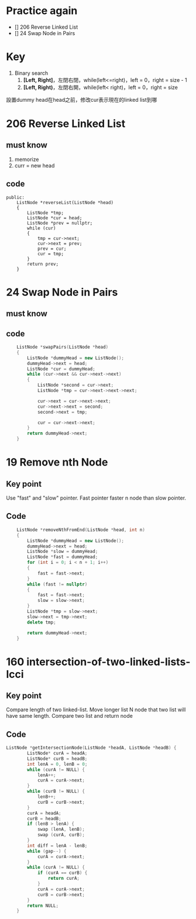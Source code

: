 # Practice again
- [] 206 Reverse Linked List
- [] 24 Swap Node in Pairs

# Key
1. Binary search
	1. **[Left, Right]**，左閉右閉，while(left<=right)，left = 0，right = size - 1
	2. **[Left, Right)**，左閉右開，while(left< right)，left = 0，right = size
	
	


設置dummy head在head之前，修改cur表示現在的linked list到哪



# 206 Reverse Linked List
## must know
1. memorize
2. curr = new head


## code
```cpp{.line-numbers}
public:
    ListNode *reverseList(ListNode *head)
    {
		ListNode *tmp;
        ListNode *cur = head;
        ListNode *prev = nullptr;
        while (cur)
        {
            tmp = cur->next;
            cur->next = prev;
            prev = cur;
            cur = tmp;
        }
        return prev;
    }

```

# 24 Swap Node in Pairs

## must know






## code
```cpp
    ListNode *swapPairs(ListNode *head)
    {
        ListNode *dummyHead = new ListNode();
        dummyHead->next = head;
        ListNode *cur = dummyHead;
        while (cur->next && cur->next->next)
        {
            ListNode *second = cur->next;
            ListNode *tmp = cur->next->next->next;

            cur->next = cur->next->next;
            cur->next->next = second;
            second->next = tmp;

            cur = cur->next->next;
        }
        return dummyHead->next;
    }
```


# 19 Remove nth Node

## Key point
Use "fast" and "slow" pointer. Fast pointer faster n node than slow pointer.


## Code 
```cpp
    ListNode *removeNthFromEnd(ListNode *head, int n)
    {
        ListNode *dummyHead = new ListNode();
        dummyHead->next = head;
        ListNode *slow = dummyHead;
        ListNode *fast = dummyHead;
        for (int i = 0; i < n + 1; i++)
        {
            fast = fast->next;
        }
        while (fast != nullptr)
        {
            fast = fast->next;
            slow = slow->next;
        }
        ListNode *tmp = slow->next;
        slow->next = tmp->next;
        delete tmp;

        return dummyHead->next;
    }

```

# 160 intersection-of-two-linked-lists-lcci

## Key point
Compare length of two linked-list. Move longer list N node that two list will have same length. Compare two list and return node


## Code 
```cpp
ListNode *getIntersectionNode(ListNode *headA, ListNode *headB) {
        ListNode* curA = headA;
        ListNode* curB = headB;
        int lenA = 0, lenB = 0;
        while (curA != NULL) { 
            lenA++;
            curA = curA->next;
        }
        while (curB != NULL) { 
            lenB++;
            curB = curB->next;
        }
        curA = headA;
        curB = headB;
        if (lenB > lenA) {
            swap (lenA, lenB);
            swap (curA, curB);
        }
        int diff = lenA - lenB;
        while (gap--) {
            curA = curA->next;
        }
        while (curA != NULL) {
            if (curA == curB) {
                return curA;
            }
            curA = curA->next;
            curB = curB->next;
        }
        return NULL;
    }
```
